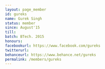 ```yaml
---
layout: page_member
id: gureks
name: Gurek Singh
status: member
since: August'15
till: 
batch: BTech. 2015
honours: 
facebookurl: https://www.facebook.com/gureks
twitterurl:
behanceurl: https://www.behance.net/gureks
permalink: /members/gureks
---
```


